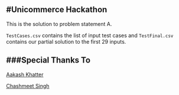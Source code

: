 #Unicommerce Hackathon
---
This is the solution to problem statement A.

`TestCases.csv` contains the list of input test cases and `TestFinal.csv` contains our partial solution to the first 29 inputs.

###Special Thanks To
---
[Aakash Khatter](https://github.com/aakashkhatter1296)

[Chashmeet Singh](https://github.com/chashmeetsingh)
